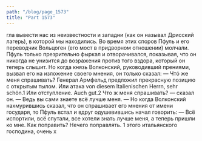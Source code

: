```yaml
---
path: "/blog/page_1573"
title: "Part 1573"
---
```


гла вывести нас из неизвестности и западни (как он называл Дрисский лагерь), в которой мы находились. Во время этих споров Пфуль и его переводчик Вольцоген (его мост в придворном отношении) молчали. Пфуль только презрительно фыркал и отворачивался, показывая, что он никогда не унизится до возражения против того вздора, который он теперь слышит. Но когда князь Волконский, руководивший прениями, вызвал его на изложение своего мнения, он только сказал:
— Чтό же меня спрашивать? Генерал Армфельд предложил прекрасную позицию с открытым тылом. Или атака von diesem Italienischen Herrn, sehr schön.1 Или отступление. Auch gut.2 Что ж меня спрашивать? — сказал он. — Ведь вы сами знаете всё лучше меня. — Но когда Волконский нахмурившись сказал, что он спрашивает его мнения от имени государя, то Пфуль встал и вдруг одушевившись начал говорить:
— Всё испортили, всё спутали, все хотели знать лучше меня, а теперь пришли ко мне. Как поправить? Нечего поправлять. 1 этого итальянского господина, очень х
